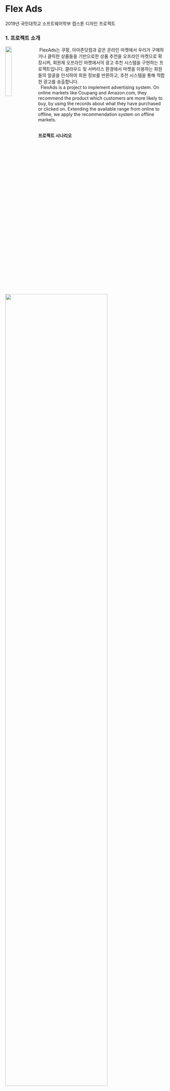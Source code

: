 # Flex Ads
2019년 국민대학교 소프트웨어학부 캡스톤 디자인 프로젝트



### 1. 프로젝트 소개 

<img align="left" width="20%" height="20%" src="https://github.com/kookmin-sw/2019-cap1-2019_4/blob/upload_pictures/doc/회의록/pictures/logo.png"> 

 &nbsp;FlexAds는 쿠팡, 아마존닷컴과 같은 온라인 마켓에서 우리가 구매하거나 클릭한 상품들을 기반으로한 상품 추천을 오프라인 마켓으로 확장시켜, 회원제 오프라인 마켓에서의 광고 추천 시스템을 구현하는 프로젝트입니다. 클라우드 및 서버리스 환경에서 마켓을 이용하는 회원들의 얼굴을 인식하여 회원 정보를 반환하고, 추천 시스템을 통해 적합한 광고를 송출합니다. 
<br/>
 &nbsp; FlexAds is a project to implement advertising system. On online markets like Coupang and Amazon.com, they recommend the product which customers are more likely to buy, by using the records about what they have purchased or clicked on. Extending the available range from online to offline, we apply the recommendation system on offline markets. 

<br/>
<b>프로젝트 시나리오</b><br/>
<img align="center" width="80%" height="80%" src="https://github.com/kookmin-sw/2019-cap1-2019_4/blob/upload_pictures/doc/회의록/pictures/flexadsscenario.png"> 
<br/>

### 2. 소개 영상
사진을 클릭하면 Youtube로 넘어갑니다.<br/>
[![flexads](https://github.com/kookmin-sw/2019-cap1-2019_4/blob/upload_pictures/doc/회의록/pictures/flexadsscenario.png)](https://youtu.be/yIW5yL--zU8)<br/>


### 3. 팀 소개

<img align="left" width="15%" height="15%" src="https://github.com/kookmin-sw/2019-cap1-2019_4/blob/upload_pictures/doc/회의록/pictures/민지수.jpg">

```
민지수
Project Leader
AWS RDS와 DynamoDB 데이터 처리 및 관리
추천 시스템 구조 설계 및 알고리즘 구현 관리
Serverless 기반의 광고 송출 시스템 구현(얼굴 인식 결과와 추천 시스템 연동)


jsmin0415@gmail.com
```

<img align="left" width="15%" height="15%" src="https://github.com/kookmin-sw/2019-cap1-2019_4/blob/upload_pictures/doc/회의록/pictures/유지원.jpg">

```
유지원
사용자와 상품 관련 추천 서비스(알고리즘) 개발 및 연구 - 상품 담당
AWS RDS와 DynamoDB 데이터 처리 및 관리
Feature Generator



jiwon72674@gmail.com
```

<img align="left" width="15%" height="15%" src="https://github.com/kookmin-sw/2019-cap1-2019_4/blob/upload_pictures/doc/회의록/pictures/윤지영.jpg">

```
윤지영
사용자와 상품 관련 추천 서비스(알고리즘) 개발 및 연구 - 사용자 담당
회의록 및 문서 작성 




wldud8463@kookmin.ac.kr
```

<img align="left" width="15%" height="15%" src="https://github.com/kookmin-sw/2019-cap1-2019_4/blob/upload_pictures/doc/%ED%9A%8C%EC%9D%98%EB%A1%9D/pictures/%E1%84%8B%E1%85%B5%E1%84%89%E1%85%A5%E1%86%BC%E1%84%8C%E1%85%A2.jpg">

```
이성재
얼굴 인식을 위한 시스템 설계
Rekonition을 이용한 얼굴 학습 및 Jetson과의 연동 시스템 구축
Lambda Function을 이용한 S3-Rekognition-EC2의 연결



odobenuseKR@gmail.com
```


<img align="left" width="15%" height="15%" src="https://github.com/kookmin-sw/2019-cap1-2019_4/blob/upload_pictures/doc/회의록/pictures/황수진.jpg">

```
황수진
TX1 / TX2 설정 및 관리
얼굴 인식 서비스 개발 
AWS S3 저장소 데이터 관리

blue8957@gmail.com
```

### 4. 사용법
* 기타 기록과 문서는 wiki를 사용합니다.

